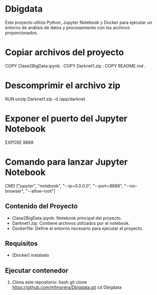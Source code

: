 # Dbigdata

Este proyecto utiliza Python, Jupyter Notebook y Docker para ejecutar un entorno de análisis de datos y procesamiento con los archivos proporcionados.
# Copiar archivos del proyecto
COPY Clase2BigData.ipynb .
COPY Darknet1.zip .
COPY README.md .

# Descomprimir el archivo zip
RUN unzip Darknet1.zip -d /app/darknet

# Exponer el puerto del Jupyter Notebook
EXPOSE 8888

# Comando para lanzar Jupyter Notebook
CMD ["jupyter", "notebook", "--ip=0.0.0.0", "--port=8888", "--no-browser", "--allow-root"]

## Contenido del Proyecto

- Clase2BigData.ipynb: Notebook principal del proyecto.
- Darknet1.zip: Contiene archivos utilizados por el notebook.
- Dockerfile: Define el entorno necesario para ejecutar el proyecto.

## Requisitos

- [Docker] instalado 

## Ejecutar contenedor

1. Clona este repositorio:
bash
git clone https://github.com/mfmorera/Dbigdata.git
cd Dbigdata



